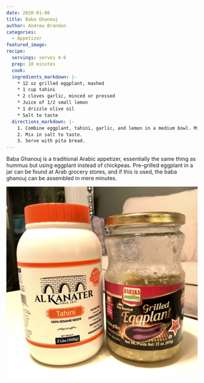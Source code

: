 ```yaml
---
date: 2020-01-08
title: Baba Ghanouj
author: Andrew Brandon
categories:
  - Appetizer
featured_image:
recipe:
  servings: serves 4-6
  prep: 10 minutes
  cook:
  ingredients_markdown: |-
    * 12 oz grilled eggplant, mashed
    * 1 cup tahini
    * 2 cloves garlic, minced or pressed
    * Juice of 1/2 small lemon
    * 1 drizzle olive oil
    * Salt to taste
  directions_markdown: |-
    1. Combine eggplant, tahini, garlic, and lemon in a medium bowl. Mix with a spoon.
    2. Mix in salt to taste.
    3. Serve with pita bread.
---
```

Baba Ghanouj is a traditional Arabic appetizer, essentially the same thing as hummus but using eggplant instead of chickpeas. Pre-grilled eggplant in a jar can be found at Arab grocery stores, and if this is used, the baba ghanouj can be assembled in mere minutes.

![Tahini and eggplant jars](/images/tahiniAndEggplant.jpg)
